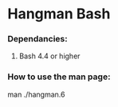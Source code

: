 # Hangman Bash

### Dependancies:
1. Bash 4.4 or higher

### How to use the man page:
man ./hangman.6
